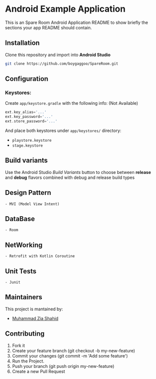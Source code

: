 # Android Example Application

This is an Spare Room Android Application README to show briefly the sections your app README should contain.

## Installation
Clone this repository and import into **Android Studio**
```bash
git clone https://github.com/boygaggoo/SpareRoom.git
```

## Configuration
### Keystores:
Create `app/keystore.gradle` with the following info: (Not Available)
```gradle
ext.key_alias='...'
ext.key_password='...'
ext.store_password='...'
```
And place both keystores under `app/keystores/` directory:
- `playstore.keystore`
- `stage.keystore`


## Build variants
Use the Android Studio *Build Variants* button to choose between **release** and **debug** flavors combined with debug and release build types


## Design Pattern 
	- MVI (Model View Intent)

## DataBase
	- Room

## NetWorking 
	- Retrofit with Kotlin Coroutine 
## Unit Tests	
	- Junit
	
## Maintainers
This project is mantained by:
* [Muhammad Zia Shahid](http://github.com/boygaggoo)


## Contributing

1. Fork it
2. Create your feature branch (git checkout -b my-new-feature)
3. Commit your changes (git commit -m 'Add some feature')
4. Run the Project.
5. Push your branch (git push origin my-new-feature)
6. Create a new Pull Request
